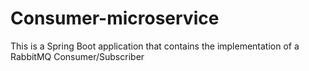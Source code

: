 # Consumer-microservice
This is a Spring Boot application that contains the implementation of a RabbitMQ Consumer/Subscriber
